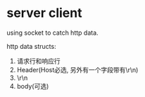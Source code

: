# server client

using socket to catch http data.

http data structs:

1. 请求行和响应行
2. Header(Host必选, 另外有一个字段带有\r\n)
3. \r\n
4. body(可选)

